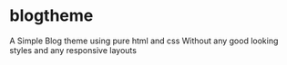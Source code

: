 # blogtheme
A Simple Blog theme using pure html and css
Without any good looking styles and any responsive layouts
